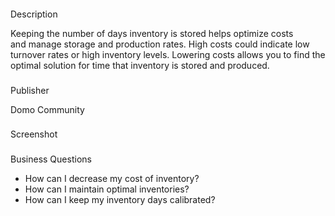 


####
 Description

Keeping the number of days inventory is stored helps optimize costs and manage storage and production rates. High costs could indicate low turnover rates or high inventory levels. Lowering costs allows you to find the optimal solution for time that inventory is stored and produced.

###
 Publisher

Domo Community

###
 Screenshot

###
 Business Questions


* How can I decrease my cost of inventory?
* How can I maintain optimal inventories?
* How can I keep my inventory days calibrated?


